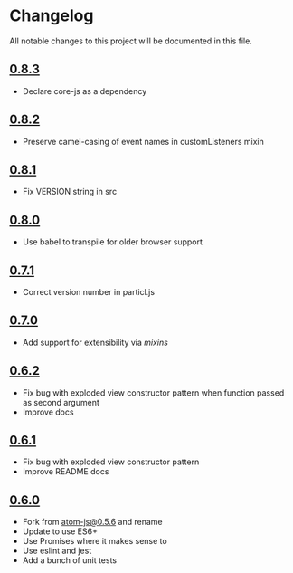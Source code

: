 # Changelog

All notable changes to this project will be documented in this file.


## [0.8.3](https://github.com/quaelin/particl/compare/v0.8.2...v0.8.3)

 - Declare core-js as a dependency

## [0.8.2](https://github.com/quaelin/particl/compare/v0.8.1...v0.8.2)

 - Preserve camel-casing of event names in customListeners mixin

## [0.8.1](https://github.com/quaelin/particl/compare/v0.8.0...v0.8.1)

 - Fix VERSION string in src

## [0.8.0](https://github.com/quaelin/particl/compare/v0.7.1...v0.8.0)

 - Use babel to transpile for older browser support

## [0.7.1](https://github.com/quaelin/particl/compare/v0.7.0...v0.7.1)

 - Correct version number in particl.js

## [0.7.0](https://github.com/quaelin/particl/compare/v0.6.2...v0.7.0)

 - Add support for extensibility via _mixins_

## [0.6.2](https://github.com/quaelin/particl/compare/v0.6.1...v0.6.2)

 - Fix bug with exploded view constructor pattern when function passed as second
   argument
 - Improve docs

## [0.6.1](https://github.com/quaelin/particl/compare/v0.6.0...v0.6.1)

 - Fix bug with exploded view constructor pattern
 - Improve README docs

## [0.6.0](https://github.com/quaelin/particl/compare/atom0.5.6...v0.6.0)

 - Fork from atom-js@0.5.6 and rename
 - Update to use ES6+
 - Use Promises where it makes sense to
 - Use eslint and jest
 - Add a bunch of unit tests
